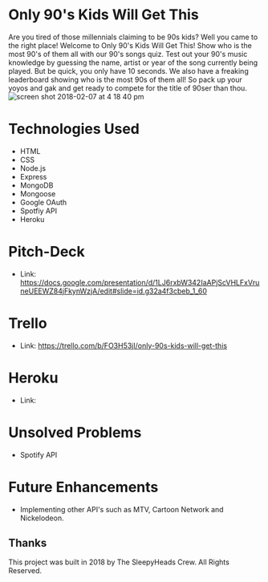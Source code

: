 # Only 90's Kids Will Get This
Are you tired of those millennials claiming to be 90s kids? Well you came to the right place! Welcome to Only 90's Kids Will Get This! Show who is the most 90's of them all with our 90's songs quiz. Test out your 90's music knowledge by guessing the name, artist or year of the song currently being played. But be quick, you only have 10 seconds. We also have a freaking leaderboard showing who is the most 90s of them all! So pack up your yoyos and gak and get ready to compete for the title of 90ser than thou.
![screen shot 2018-02-07 at 4 18 40 pm](https://user-images.githubusercontent.com/33438947/35948686-a33a8cfa-0c22-11e8-9800-12618ea5163c.png)

# Technologies Used
* HTML
* CSS
* Node.js
* Express
* MongoDB
* Mongoose
* Google OAuth
* Spotfiy API
* Heroku

# Pitch-Deck
* Link: https://docs.google.com/presentation/d/1LJ6rxbW342IaAPjScVHLFxVruneUEEWZ84jFkynWzjA/edit#slide=id.g32a4f3cbeb_1_60

# Trello
* Link: https://trello.com/b/FO3H53jI/only-90s-kids-will-get-this

# Heroku 
* Link: 

# Unsolved Problems 
* Spotify API

# Future Enhancements
* Implementing other API's such as MTV, Cartoon Network and Nickelodeon.

## Thanks
This project was built in 2018 by The SleepyHeads Crew. All Rights Reserved.


